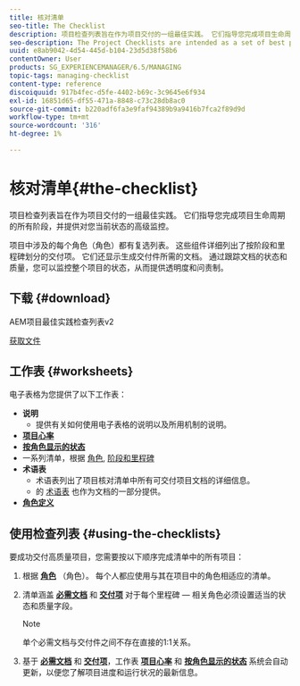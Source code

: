 ```yaml
---
title: 核对清单
seo-title: The Checklist
description: 项目检查列表旨在作为项目交付的一组最佳实践。 它们指导您完成项目生命周期的所有阶段，并提供对您当前状态的高级监控。
seo-description: The Project Checklists are intended as a set of best practices for project delivery. They guide you through all phases of the project life cycle and provide high level monitoring of your current status.
uuid: e8ab9042-4d54-445d-b104-23d5d38f58b6
contentOwner: User
products: SG_EXPERIENCEMANAGER/6.5/MANAGING
topic-tags: managing-checklist
content-type: reference
discoiquuid: 917b4fec-d5fe-4402-b69c-3c9645e6f934
exl-id: 16851d65-df55-471a-8848-c73c28db8ac0
source-git-commit: b220adf6fa3e9faf94389b9a9416b7fca2f89d9d
workflow-type: tm+mt
source-wordcount: '316'
ht-degree: 1%

---
```


# 核对清单{#the-checklist}

项目检查列表旨在作为项目交付的一组最佳实践。 它们指导您完成项目生命周期的所有阶段，并提供对您当前状态的高级监控。

项目中涉及的每个角色（角色）都有复选列表。 这些组件详细列出了按阶段和里程碑划分的交付项。 它们还显示生成交付件所需的文档。 通过跟踪文档的状态和质量，您可以监控整个项目的状态，从而提供透明度和问责制。

## 下载 {#download}

AEM项目最佳实践检查列表v2

[获取文件](assets/aem_project_bp_checklistv2-65.xlsx)

## 工作表 {#worksheets}

电子表格为您提供了以下工作表：

* **说明**
   * 提供有关如何使用电子表格的说明以及所用机制的说明。
* **[项目心率](/help/managing/best-practices.md#project-heartbeat-dashboard)**
* **[按角色显示的状态](/help/managing/best-practices.md#status-by-role)**
* 一系列清单，根据 [角色](/help/managing/best-practices.md#persona), [阶段和里程碑](/help/managing/best-practices.md#phases-and-milestones)
* **术语表**
   * 术语表列出了项目核对清单中所有可交付项目文档的详细信息。
   * 的 [术语表](/help/managing/best-practices-glossary.md) 也作为文档的一部分提供。
* **[角色定义](/help/managing/best-practices.md#persona)**

## 使用检查列表 {#using-the-checklists}

要成功交付高质量项目，您需要按以下顺序完成清单中的所有项目：

1. 根据 **[角色](/help/managing/best-practices.md#persona)** （角色）。 每个人都应使用与其在项目中的角色相适应的清单。
1. 清单涵盖 **[必需文档](/help/managing/best-practices.md#required-documents)** 和 **[交付项](/help/managing/best-practices.md#deliverables)** 对于每个里程碑 — 相关角色必须设置适当的状态和质量字段。

   >[!NOTE]
   >
   >单个必需文档与交付件之间不存在直接的1:1关系。

1. 基于 **[必需文档](/help/managing/best-practices.md#required-documents)** 和 **[交付项](/help/managing/best-practices.md#deliverables)**，工作表 **[项目心率](/help/managing/best-practices.md#project-heartbeat-dashboard)** 和 **[按角色显示的状态](/help/managing/best-practices.md#status-by-role)** 系统会自动更新，以便您了解项目进度和运行状况的最新信息。
